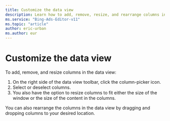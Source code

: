 ```yaml
---
title: Customize the data view
description: Learn how to add, remove, resize, and rearrange columns in the data view in Microsoft Advertising Editor.
ms.service: "Bing-Ads-Editor-v11"
ms.topic: "article"
author: eric-urban
ms.author: eur
---
```


# Customize the data view

To add, remove, and resize columns in the data view:

1. On the right side of the data view toolbar, click the column-picker icon.
1. Select or deselect columns.
1. You also have the option to resize columns to fit either the size of the window or the size of the content in the columns.

You can also rearrange the columns in the data view by dragging and dropping columns to your desired location.


